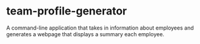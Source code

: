# team-profile-generator
A command-line application that takes in information about employees and generates a webpage that displays a summary each employee. 
